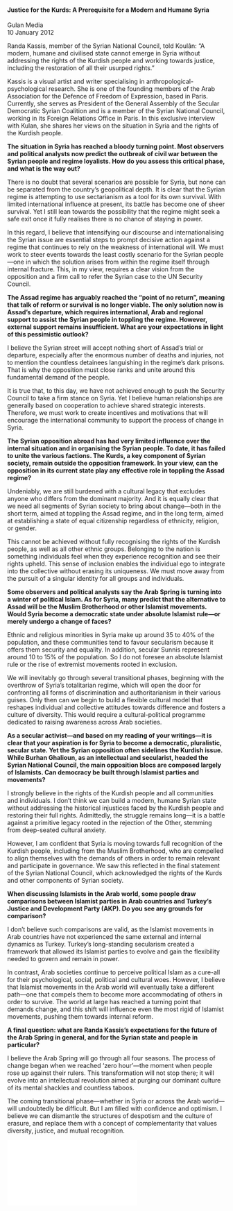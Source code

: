 <h4>Justice for the Kurds: A Prerequisite for a Modern and Humane Syria</h4>

Gulan Media  
10 January 2012  

Randa Kassis, member of the Syrian National Council, told Koulân: “A modern, humane and civilised state cannot emerge in Syria without addressing the rights of the Kurdish people and working towards justice, including the restoration of all their usurped rights.”

Kassis is a visual artist and writer specialising in anthropological-psychological research. She is one of the founding members of the Arab Association for the Defence of Freedom of Expression, based in Paris. Currently, she serves as President of the General Assembly of the Secular Democratic Syrian Coalition and is a member of the Syrian National Council, working in its Foreign Relations Office in Paris. In this exclusive interview with Kulan, she shares her views on the situation in Syria and the rights of the Kurdish people.

<b>The situation in Syria has reached a bloody turning point. Most observers and political analysts now predict the outbreak of civil war between the Syrian people and regime loyalists. How do you assess this critical phase, and what is the way out?</b>

There is no doubt that several scenarios are possible for Syria, but none can be separated from the country’s geopolitical depth. It is clear that the Syrian regime is attempting to use sectarianism as a tool for its own survival. With limited international influence at present, its battle has become one of sheer survival. Yet I still lean towards the possibility that the regime might seek a safe exit once it fully realises there is no chance of staying in power.

In this regard, I believe that intensifying our discourse and internationalising the Syrian issue are essential steps to prompt decisive action against a regime that continues to rely on the weakness of international will. We must work to steer events towards the least costly scenario for the Syrian people—one in which the solution arises from within the regime itself through internal fracture. This, in my view, requires a clear vision from the opposition and a firm call to refer the Syrian case to the UN Security Council.

<b>The Assad regime has arguably reached the “point of no return”, meaning that talk of reform or survival is no longer viable. The only solution now is Assad’s departure, which requires international, Arab and regional support to assist the Syrian people in toppling the regime. However, external support remains insufficient. What are your expectations in light of this pessimistic outlook?</b>

I believe the Syrian street will accept nothing short of Assad’s trial or departure, especially after the enormous number of deaths and injuries, not to mention the countless detainees languishing in the regime’s dark prisons. That is why the opposition must close ranks and unite around this fundamental demand of the people.

It is true that, to this day, we have not achieved enough to push the Security Council to take a firm stance on Syria. Yet I believe human relationships are generally based on cooperation to achieve shared strategic interests. Therefore, we must work to create incentives and motivations that will encourage the international community to support the process of change in Syria.

<b>The Syrian opposition abroad has had very limited influence over the internal situation and in organising the Syrian people. To date, it has failed to unite the various factions. The Kurds, a key component of Syrian society, remain outside the opposition framework. In your view, can the opposition in its current state play any effective role in toppling the Assad regime?</b>

Undeniably, we are still burdened with a cultural legacy that excludes anyone who differs from the dominant majority. And it is equally clear that we need all segments of Syrian society to bring about change—both in the short term, aimed at toppling the Assad regime, and in the long term, aimed at establishing a state of equal citizenship regardless of ethnicity, religion, or gender.

This cannot be achieved without fully recognising the rights of the Kurdish people, as well as all other ethnic groups. Belonging to the nation is something individuals feel when they experience recognition and see their rights upheld. This sense of inclusion enables the individual ego to integrate into the collective without erasing its uniqueness. We must move away from the pursuit of a singular identity for all groups and individuals.

<b>Some observers and political analysts say the Arab Spring is turning into a winter of political Islam. As for Syria, many predict that the alternative to Assad will be the Muslim Brotherhood or other Islamist movements. Would Syria become a democratic state under absolute Islamist rule—or merely undergo a change of faces?</b>

Ethnic and religious minorities in Syria make up around 35 to 40% of the population, and these communities tend to favour secularism because it offers them security and equality. In addition, secular Sunnis represent around 10 to 15% of the population. So I do not foresee an absolute Islamist rule or the rise of extremist movements rooted in exclusion.

We will inevitably go through several transitional phases, beginning with the overthrow of Syria’s totalitarian regime, which will open the door for confronting all forms of discrimination and authoritarianism in their various guises. Only then can we begin to build a flexible cultural model that reshapes individual and collective attitudes towards difference and fosters a culture of diversity. This would require a cultural-political programme dedicated to raising awareness across Arab societies.

<b>As a secular activist—and based on my reading of your writings—it is clear that your aspiration is for Syria to become a democratic, pluralistic, secular state. Yet the Syrian opposition often sidelines the Kurdish issue. While Burhan Ghalioun, as an intellectual and secularist, headed the Syrian National Council, the main opposition blocs are composed largely of Islamists. Can democracy be built through Islamist parties and movements?</b>

I strongly believe in the rights of the Kurdish people and all communities and individuals. I don’t think we can build a modern, humane Syrian state without addressing the historical injustices faced by the Kurdish people and restoring their full rights. Admittedly, the struggle remains long—it is a battle against a primitive legacy rooted in the rejection of the Other, stemming from deep-seated cultural anxiety.

However, I am confident that Syria is moving towards full recognition of the Kurdish people, including from the Muslim Brotherhood, who are compelled to align themselves with the demands of others in order to remain relevant and participate in governance. We saw this reflected in the final statement of the Syrian National Council, which acknowledged the rights of the Kurds and other components of Syrian society.

<b>When discussing Islamists in the Arab world, some people draw comparisons between Islamist parties in Arab countries and Turkey’s Justice and Development Party (AKP). Do you see any grounds for comparison?</b>

I don’t believe such comparisons are valid, as the Islamist movements in Arab countries have not experienced the same external and internal dynamics as Turkey. Turkey’s long-standing secularism created a framework that allowed its Islamist parties to evolve and gain the flexibility needed to govern and remain in power.

In contrast, Arab societies continue to perceive political Islam as a cure-all for their psychological, social, political and cultural woes. However, I believe that Islamist movements in the Arab world will eventually take a different path—one that compels them to become more accommodating of others in order to survive. The world at large has reached a turning point that demands change, and this shift will influence even the most rigid of Islamist movements, pushing them towards internal reform.

<b>A final question: what are Randa Kassis’s expectations for the future of the Arab Spring in general, and for the Syrian state and people in particular?</b>

I believe the Arab Spring will go through all four seasons. The process of change began when we reached ‘zero hour’—the moment when people rose up against their rulers. This transformation will not stop there; it will evolve into an intellectual revolution aimed at purging our dominant culture of its mental shackles and countless taboos.

The coming transitional phase—whether in Syria or across the Arab world—will undoubtedly be difficult. But I am filled with confidence and optimism. I believe we can dismantle the structures of despotism and the culture of erasure, and replace them with a concept of complementarity that values diversity, justice, and mutual recognition.


![](103-Gulanmedia.pdf)
<p></p>
